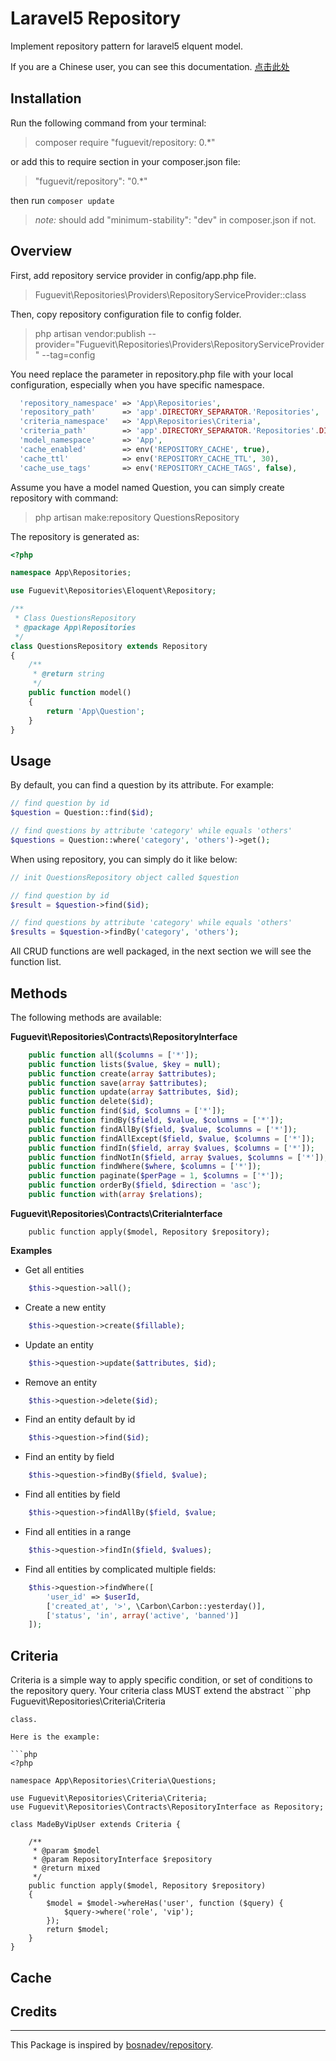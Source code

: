 # Laravel5 Repository

Implement repository pattern for laravel5 elquent model.

If you are a Chinese user, you can see this documentation. [点击此处](https://github.com/fuguevit/repository/blob/master/README_ZH.md)

## Installation

Run the following command from your terminal:

> composer require "fuguevit/repository: 0.*"

or add this to require section in  your composer.json file:

> "fuguevit/repository": "0.*"

then run `composer update`

> *note:* should add "minimum-stability": "dev" in composer.json if not.

## Overview

First, add repository service provider in config/app.php file.

> Fuguevit\Repositories\Providers\RepositoryServiceProvider::class

Then, copy repository configuration file to config folder.

> php artisan vendor:publish --provider="Fuguevit\Repositories\Providers\RepositoryServiceProvider" --tag=config

You need replace the parameter in repository.php file with your local configuration, especially when you have specific namespace.

```php
  'repository_namespace' => 'App\Repositories',
  'repository_path' 	 => 'app'.DIRECTORY_SEPARATOR.'Repositories',
  'criteria_namespace'   => 'App\Repositories\Criteria',
  'criteria_path'        => 'app'.DIRECTORY_SEPARATOR.'Repositories'.DIRECTORY_SEPARATOR.'Criteria',
  'model_namespace' 	 => 'App',
  'cache_enabled'   	 => env('REPOSITORY_CACHE', true),
  'cache_ttl'       	 => env('REPOSITORY_CACHE_TTL', 30),
  'cache_use_tags'       => env('REPOSITORY_CACHE_TAGS', false),
```
 
Assume you have a model named Question, you can simply create repository with command: 

> php artisan make:repository QuestionsRepository

The repository is generated as:

```php
<?php

namespace App\Repositories;

use Fuguevit\Repositories\Eloquent\Repository;

/**
 * Class QuestionsRepository
 * @package App\Repositories
 */
class QuestionsRepository extends Repository
{
    /**
     * @return string
     */
    public function model()
    {
        return 'App\Question';
    }
}
```

## Usage

By default, you can find a question by its attribute. For example:

```php
// find question by id
$question = Question::find($id);

// find questions by attribute 'category' while equals 'others'
$questions = Question::where('category', 'others')->get();
```

When using repository, you can simply do it like below:

```php
// init QuestionsRepository object called $question

// find question by id
$result = $question->find($id);

// find questions by attribute 'category' while equals 'others'
$results = $question->findBy('category', 'others');
```

All CRUD functions are well packaged, in the next section we will see the function list.

## Methods

The following methods are available:

**Fuguevit\Repositories\Contracts\RepositoryInterface**

```php
    public function all($columns = ['*']);
    public function lists($value, $key = null);
    public function create(array $attributes);
    public function save(array $attributes);
    public function update(array $attributes, $id);
    public function delete($id);
    public function find($id, $columns = ['*']);
    public function findBy($field, $value, $columns = ['*']);
    public function findAllBy($field, $value, $columns = ['*']);
    public function findAllExcept($field, $value, $columns = ['*']);
    public function findIn($field, array $values, $columns = ['*']);
    public function findNotIn($field, array $values, $columns = ['*']);
    public function findWhere($where, $columns = ['*']);
    public function paginate($perPage = 1, $columns = ['*']);
    public function orderBy($field, $direction = 'asc');
    public function with(array $relations);
```

**Fuguevit\Repositories\Contracts\CriteriaInterface**

```
    public function apply($model, Repository $repository);
```

**Examples**

- Get all entities

```php
    $this->question->all();
```

- Create a new entity

```php
    $this->question->create($fillable);
```

- Update an entity

```php
    $this->question->update($attributes, $id);
```

- Remove an entity

```php
    $this->question->delete($id);
```

- Find an entity default by id

```php
    $this->question->find($id);
```

- Find an entity by field

```php
    $this->question->findBy($field, $value);
```

- Find all entities by field

```php
    $this->question->findAllBy($field, $value;
```

- Find all entities in a range

```php
    $this->question->findIn($field, $values);
```

- Find all entities by complicated multiple fields:

```php
    $this->question->findWhere([
        'user_id' => $userId,
        ['created_at', '>', \Carbon\Carbon::yesterday()],
        ['status', 'in', array('active', 'banned')]
    ]);
```

## Criteria

Criteria is a simple way to apply specific condition, or set of conditions to the repository query. Your criteria class MUST extend the abstract ```php 
Fuguevit\Repositories\Criteria\Criteria
```
class.

Here is the example:

```php
<?php 

namespace App\Repositories\Criteria\Questions;

use Fuguevit\Repositories\Criteria\Criteria;
use Fuguevit\Repositories\Contracts\RepositoryInterface as Repository;

class MadeByVipUser extends Criteria {

    /**
     * @param $model
     * @param RepositoryInterface $repository
     * @return mixed
     */
    public function apply($model, Repository $repository)
    {
        $model = $model->whereHas('user', function ($query) {
            $query->where('role', 'vip');
        });
        return $model;
    }
}
```



## Cache


## Credits
----
This Package is inspired by [bosnadev/repository](https://github.com/bosnadev/repository).